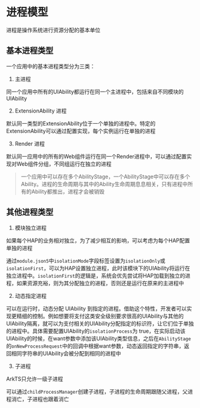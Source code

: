 # 进程模型

进程是操作系统进行资源分配的基本单位

## 基本进程类型

一个应用中的基本进程类型分为三类：

1. 主进程

同一个应用中所有的UIAbility都运行在同一个主进程中，包括来自不同模块的UIAbility

2. ExtensionAbility 进程

默认同一类型的ExtensionAbility位于一个单独的进程中。特定的ExtensionAbility可以通过配置实现，每个实例运行在单独的进程

3. Render 进程

默认同一应用中的所有的Web组件运行在同一个Render进程中，可以通过配置实现对Web组件分组，不同组运行在独立的进程

> 一个应用中可以存在多个AbilityStage，一个AbilityStage中可以存在多个Ability。进程的生命周期与其中的Ability生命周期息息相关，只有进程中所有的Ability都推出，进程才会被销毁

## 其他进程类型

1. 模块独立进程

如果每个HAP的业务相对独立，为了减少相互的影响，可以考虑为每个HAP配置单独的进程

通过`module.json5`中`isolationMode`字段标签设置为`isolationOnly`或`isolationFirst`，可以为HAP设置独立进程，此时该模块下的UIAbility将运行在独立进程中。`isolationFirst`的逻辑是，系统会优先尝试将HAP加载到独立的进程，如果资源充裕，则为其分配独立的进程，否则还是运行在原来的主进程中

2. 动态指定进程

可以在运行时，动态分配 UIAbility 到指定的进程。借助这个特性，开发者可以实现更精细的控制。例如想要将支付这类安全级别要求很高的UIAbility与其他的UIAbility隔离，就可以为支付相关的UIAbility分配指定的标识符，让它们位于单独的进程中。具体需要配置UIAbility的`isolationProcess`为 true，在实际启动该UIAbility的时候，在want参数中添加该UIAbility类型信息，之后在`AbilityStage`的`onNewProcessRequest`中的回调中根据want参数，动态返回指定的字符串，返回相同字符串的UIAbility会被分配到相同的进程中

3. 子进程

ArkTS只允许一级子进程

可以通过`childProcessManager`创建子进程，子进程的生命周期跟随父进程，父进程消亡，子进程也跟着消亡